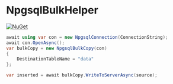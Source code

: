 # NpgsqlBulkHelper

[![NuGet](https://img.shields.io/nuget/v/NpgsqlBulkHelper.svg)](https://www.nuget.org/packages/NpgsqlBulkHelper)

```csharp
await using var con = new NpgsqlConnection(ConnectionString);
await con.OpenAsync();
var bulkCopy = new NpgsqlBulkCopy(con)
{
    DestinationTableName = "data"
};

var inserted = await bulkCopy.WriteToServerAsync(source);
```
